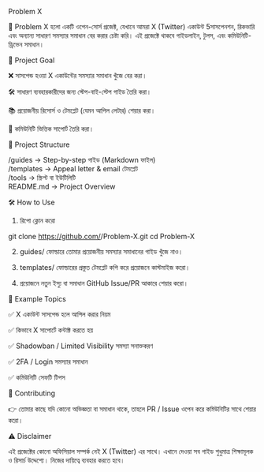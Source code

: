 Problem X

🚀 Problem X হলো একটি ওপেন-সোর্স প্রজেক্ট, যেখানে আমরা X (Twitter) একাউন্ট 5সাসপেনশন, রিকভারি এবং অন্যান্য সাধারণ সমস্যার সমাধান বের করার চেষ্টা করি। এই প্রজেক্টে থাকবে গাইডলাইন, টুলস, এবং কমিউনিটি-ড্রিভেন সমাধান।


🎯 Project Goal

❌ সাসপেন্ড হওয়া X একাউন্টের সমস্যার সমাধান খুঁজে বের করা।

🛠 সাধারণ ব্যবহারকারীদের জন্য স্টেপ-বাই-স্টেপ গাইড তৈরি করা।

📚 প্রয়োজনীয় রিসোর্স ও টেমপ্লেট (যেমন আপিল লেটার) শেয়ার করা।

🤝 কমিউনিটি ভিত্তিক সাপোর্ট তৈরি করা।



📂 Project Structure

/guides        -> Step-by-step গাইড (Markdown ফাইল)  
/templates     -> Appeal letter & email টেমপ্লেট  
/tools         -> স্ক্রিপ্ট বা ইউটিলিটি  
README.md      -> Project Overview


🛠 How to Use

1. রিপো ক্লোন করো



git clone https://github.com/<your-username>/Problem-X.git
cd Problem-X

2. guides/ ফোল্ডারে তোমার প্রয়োজনীয় সমস্যার সমাধানের গাইড খুঁজে নাও।


3. templates/ ফোল্ডারের প্রস্তুত টেমপ্লেট কপি করে প্রয়োজনে কাস্টমাইজ করো।


4. প্রয়োজনে নতুন ইস্যু বা সমাধান GitHub Issue/PR আকারে শেয়ার করো।




📘 Example Topics

✅ X একাউন্ট সাসপেন্ড হলে আপিল করার নিয়ম

✅ কিভাবে X সাপোর্টে কন্টাক্ট করতে হয়

✅ Shadowban / Limited Visibility সমস্যা সনাক্তকরণ

✅ 2FA / Login সমস্যার সমাধান

✅ কমিউনিটি সেফটি টিপস


🤝 Contributing

👉 তোমার কাছে যদি কোনো অভিজ্ঞতা বা সমাধান থাকে, তাহলে PR / Issue ওপেন করে কমিউনিটির সাথে শেয়ার করো।


⚠️ Disclaimer

এই প্রজেক্টের কোনো অফিসিয়াল সম্পর্ক নেই X (Twitter) এর সাথে। এখানে দেওয়া সব গাইড শুধুমাত্র শিক্ষামূলক ও রিসার্চ উদ্দেশ্যে। নিজের দায়িত্বে ব্যবহার করতে হবে।
